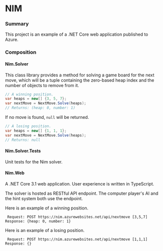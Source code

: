 # NIM

### Summary
This project is an example of a .NET Core web application published to Azure.

### Composition
#### Nim.Solver
This class library provides a method for solving a game board for the next move, which will be a tuple containing the zero-based heap index and the number of objects to remove from it.
``` c#
// A winning position.
var heaps = new[] {3, 5, 7};
var nextMove = NextMove.Solve(heaps);
// Returns: (heap: 0, number: 1)
```
If no move is found, `null` will be returned.
``` c#
// A losing position.
var heaps = new[] {1, 1, 1};
var nextMove = NextMove.Solve(heaps);
// Returns: null
```

#### Nim.Solver.Tests
Unit tests for the Nim solver.

#### Nim.Web
A .NET Core 3.1 web application. User experience is written in TypeScript.

The solver is hosted as RESTful API endpoint. The computer player's AI and the hint system both use the endpoint.

Here is an example of a winning position.
```
 Request: POST https://nim.azurewebsites.net/api/nextmove [3,5,7]
Response: {heap: 0, number: 1}
```

Here is an example of a losing position.
```
 Request: POST https://nim.azurewebsites.net/api/nextmove [1,1,1]
Response: {}
```